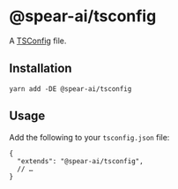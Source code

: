 # @spear-ai/tsconfig

A [TSConfig](https://www.typescriptlang.org/tsconfig) file.

## Installation

```shell
yarn add -DE @spear-ai/tsconfig
```

## Usage

Add the following to your `tsconfig.json` file:

```jsonc
{
  "extends": "@spear-ai/tsconfig",
  // …
}
```
